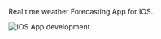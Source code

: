 Real time weather Forecasting App for IOS.


![IOS App development](https://github.com/user-attachments/assets/eef8a92d-ce27-4f32-94b3-4e5f8c02917a)
